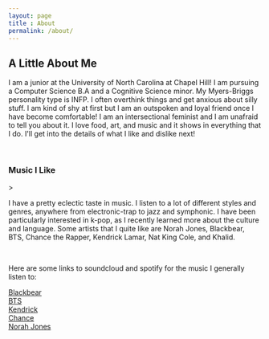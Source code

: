 ```yaml
---
layout: page
title : About
permalink: /about/
---
```


<h2>A Little About Me</h2>
<p>I am a junior at the University of North Carolina at Chapel Hill! I am pursuing a Computer Science B.A and a Cognitive Science minor. 
My Myers-Briggs personality type is INFP. I often overthink things and get anxious about silly stuff. I am kind of shy at first but 
I am an outspoken and loyal friend once I have become comfortable! I am an intersectional feminist and I am unafraid to tell you about it. I love food, art, and music and it shows in everything that I do. I'll get 
into the details of what I like and dislike next!
</p>
<br>
<h3>Music I Like</h3>>
<p>I have a pretty eclectic taste in music. I listen to a lot of different styles and genres, anywhere from electronic-trap to jazz and symphonic. 
I have been particularly interested in k-pop, as I recently learned more about the culture and language. Some artists that I quite like are Norah Jones, 
Blackbear, BTS, Chance the Rapper, Kendrick Lamar, Nat King Cole, and Khalid. 
</p>
<br>
<p>
Here are some links to soundcloud and spotify for the music I generally listen to:
</p>
<a href="https://soundcloud.com/iamblackbear">Blackbear</a>
<br>
<a href="https://soundcloud.com/bangtan">BTS</a>
<br>
<a href="https://open.spotify.com/artist/2YZyLoL8N0Wb9xBt1NhZWg?play=true&utm_source=open.spotify.com&utm_medium=open&play=true">Kendrick</a>
<br>
<a href="https://open.spotify.com/search/results/chance%20the%20rapper">Chance</a>
<br>
<a href="https://soundcloud.com/norahjonesofficial">Norah Jones</a>


